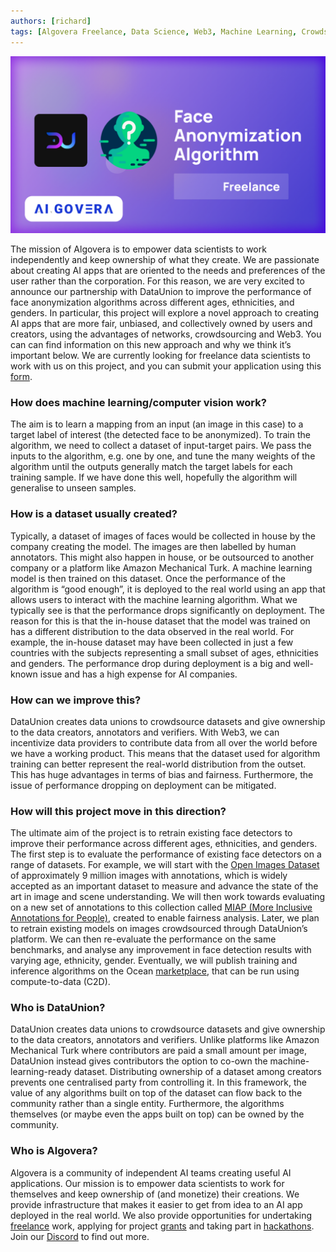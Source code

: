 ```yaml
---
authors: [richard]
tags: [Algovera Freelance, Data Science, Web3, Machine Learning, Crowdsourcing, Fairness, Ocean Protocol]
--- 
```


![patnershipwithdataunion](./faceanon-freelance.png)

The mission of Algovera is to empower data scientists to work independently and keep ownership of what they create. We are passionate about creating AI apps that are oriented to the needs and preferences of the user rather than the corporation. For this reason, we are very excited to announce our partnership with DataUnion to improve the performance of face anonymization algorithms across different ages, ethnicities, and genders. In particular, this project will explore a novel approach to creating AI apps that are more fair, unbiased, and collectively owned by users and creators, using the advantages of networks, crowdsourcing and Web3. You can can find information on this new approach and why we think it’s important below.  We are currently looking for freelance data scientists to work with us on this project, and you can submit your application using this [form](https://airtable.com/shrM89bWBQ5I8FIfa). 
<!--truncate-->

### How does machine learning/computer vision work?

The aim is to learn a mapping from an input (an image in this case) to a target label of interest (the detected face to be anonymized). To train the algorithm, we need to collect a dataset of input-target pairs. We pass the inputs to the algorithm, e.g. one by one, and tune the many weights of the algorithm until the outputs generally match the target labels for each training sample. If we have done this well, hopefully the algorithm will generalise to unseen samples.

### **How is a dataset usually created?**

Typically, a dataset of images of faces would be collected in house by the company creating the model.  The images are then labelled by human annotators. This might also happen in house, or be outsourced to another company or a platform like Amazon Mechanical Turk. A machine learning model is then trained on this dataset. Once the performance of the algorithm is “good enough”, it is deployed to the real world using an app that allows users to interact with the machine learning algorithm. What we typically see is that the performance drops significantly on deployment. The reason for this is that the in-house dataset that the model was trained on has a different distribution to the data observed in the real world. For example, the in-house dataset may have been collected in just a few countries with the subjects representing a small subset of ages, ethnicities and genders. The performance drop during deployment is a big and well-known issue and has a high expense for AI companies.

### How can we improve this?

DataUnion creates data unions to crowdsource datasets and give ownership to the data creators, annotators and verifiers. With Web3, we can incentivize data providers to contribute data from all over the world before we have a working product. This means that the dataset used for algorithm training can better represent the real-world distribution from the outset. This has huge advantages in terms of bias and fairness. Furthermore, the issue of performance dropping on deployment can be mitigated. 

### How will this project move in this direction?

The ultimate aim of the project is to retrain existing face detectors to improve their performance across different ages, ethnicities, and genders. The first step is to evaluate the performance of existing face detectors on a range of datasets. For example, we will start with the [Open Images Dataset](https://paperswithcode.com/dataset/open-images-v4) of approximately 9 million images with annotations, which is widely accepted as an important dataset to measure and advance the state of the art in image and scene understanding. We will then work towards evaluating on a new set of annotations to this collection called [MIAP (More Inclusive Annotations for People)](https://paperswithcode.com/dataset/miap), created to enable fairness analysis. Later, we plan to retrain existing models on images crowdsourced through DataUnion’s platform. We can then re-evaluate the performance on the same benchmarks, and analyse any improvement in face detection results with varying age, ethnicity, gender. Eventually, we will publish training and inference algorithms on the Ocean [marketplace](https://market.oceanprotocol.com/), that can be run using compute-to-data (C2D). 

### Who is DataUnion?

DataUnion creates data unions to crowdsource datasets and give ownership to the data creators, annotators and verifiers. Unlike platforms like Amazon Mechanical Turk where contributors are paid a small amount per image, DataUnion instead gives contributors the option to co-own the machine-learning-ready dataset. Distributing ownership of a dataset among creators prevents one centralised party from controlling it. In this framework, the value of any algorithms built on top of the dataset can flow back to the community rather than a single entity. Furthermore, the algorithms themselves (or maybe even the apps built on top) can be owned by the community.

### Who is Algovera?

Algovera is a community of independent AI teams creating useful AI applications. Our mission is to empower data scientists to work for themselves and keep ownership of (and monetize) their creations. We provide infrastructure that makes it easier to get from idea to an AI app deployed in the real world. We also provide opportunities for undertaking [freelance](https://docs.algovera.ai/blog/2022/01/24/Announcing%20Algovera%E2%80%99s%20Partnership%20with%20nCight%20to%20develop%20a%20medical%20image%20classification%20algorithm) work, applying for project [grants](https://docs.algovera.ai/blog/2021/12/23/Introducing%20Algovera%20AI%20x%20Web3%20Grants) and taking part in [hackathons](https://mirror.xyz/0x8b2622EEA6ca1cD84423a63DD551bAC913BAc932/Lk1S-PD3eEfxttwYFrD4yOZNmidZJzMY1kQpYEewv7Q). Join our [Discord](https://discord.com/invite/e65RuHSDS5) to find out more. 